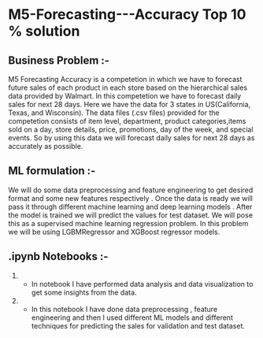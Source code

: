 # M5-Forecasting---Accuracy Top 10 % solution


## Business Problem :-
M5 Forecasting Accuracy is a competetion in which we have to forecast future sales of each
product in each store based on the hierarchical sales data provided by Walmart. In this
competetion we have to forecast daily sales for next 28 days. Here we have the data for 3 states in
US(California, Texas, and Wisconsin). The data files (.csv files) provided for the competetion
consists of item level, department, product categories,items sold on a day, store details, price,
promotions, day of the week, and special events. So by using this data we will forecast daily sales
for next 28 days as accurately as possible.


## ML formulation :-
We will do some data preprocessing and feature engineering to get desired format and some new
features respectively . Once the data is ready we will pass it through different machine learning
and deep learning models . After the model is trained we will predict the values for test dataset. We
will pose this as a supervised machine learning regression problem. In this problem we will be
using LGBMRegressor and XGBoost regressor models.


## .ipynb Notebooks :-

1. - In notebook I have performed data analysis and data visualization to get some insights from the data.


2. - In this notebook I have done data preprocessing , feature engineering and then I used different ML models and different techniques for predicting the sales for validation and test dataset.
